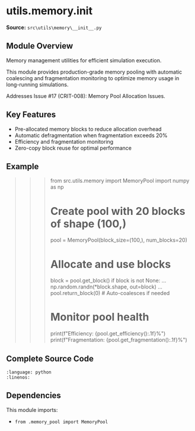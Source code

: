 # utils.memory.__init__

**Source:** `src\utils\memory\__init__.py`

## Module Overview

Memory management utilities for efficient simulation execution.

This module provides production-grade memory pooling with automatic coalescing
and fragmentation monitoring to optimize memory usage in long-running simulations.

Addresses Issue #17 (CRIT-008): Memory Pool Allocation Issues.

Key Features
------------
- Pre-allocated memory blocks to reduce allocation overhead
- Automatic defragmentation when fragmentation exceeds 20%
- Efficiency and fragmentation monitoring
- Zero-copy block reuse for optimal performance

Example
-------
>>> from src.utils.memory import MemoryPool
>>> import numpy as np
>>>
>>> # Create pool with 20 blocks of shape (100,)
>>> pool = MemoryPool(block_size=(100,), num_blocks=20)
>>>
>>> # Allocate and use blocks
>>> block = pool.get_block()
>>> if block is not None:
...     np.random.randn(*block.shape, out=block)
...     pool.return_block(0)  # Auto-coalesces if needed
>>>
>>> # Monitor pool health
>>> print(f"Efficiency: {pool.get_efficiency():.1f}%")
>>> print(f"Fragmentation: {pool.get_fragmentation():.1f}%")

## Complete Source Code

```{literalinclude} ../../../src/utils/memory/__init__.py
:language: python
:linenos:
```



## Dependencies

This module imports:

- `from .memory_pool import MemoryPool`
